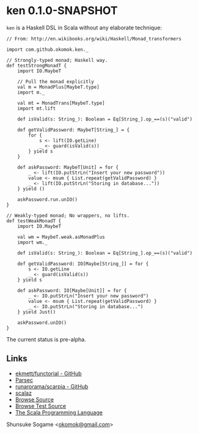 
# ken 0.1.0-SNAPSHOT

`ken` is a Haskell DSL in Scala without any elaborate technique:

    // From: http://en.wikibooks.org/wiki/Haskell/Monad_transformers

    import com.github.okomok.ken._

    // Strongly-typed monad; Haskell way.
    def testStrongMonadT {
        import IO.MaybeT

        // Pull the monad explicitly
        val m = MonadPlus[MaybeT.type]
        import m._

        val mt = MonadTrans[MaybeT.type]
        import mt.lift

        def isValid(s: String_): Boolean = Eq[String_].op_==(s)("valid")

        def getValidPassword: MaybeT[String_] = {
            for {
                s <- lift(IO.getLine)
                _ <- guard(isValid(s))
            } yield s
        }

        def askPassword: MaybeT[Unit] = for {
            _ <- lift(IO.putStrLn("Insert your new password"))
            value <- msum { List.repeat(getValidPassword) }
            _ <- lift(IO.putStrLn("Storing in database..."))
        } yield ()

        askPassword.run.unIO()
    }

    // Weakly-typed monad; No wrappers, no lifts.
    def testWeakMonadT {
        import IO.MaybeT

        val wm = MaybeT.weak.asMonadPlus
        import wm._

        def isValid(s: String_): Boolean = Eq[String_].op_==(s)("valid")

        def getValidPassword: IO[Maybe[String_]] = for {
            s <- IO.getLine
            _ <- guard(isValid(s))
        } yield s

        def askPassword: IO[Maybe[Unit]] = for {
            _ <- IO.putStrLn("Insert your new password")
            value <- msum { List.repeat(getValidPassword) }
            _ <- IO.putStrLn("Storing in database...")
        } yield Just()

        askPassword.unIO()
    }

The current status is pre-alpha.


## Links

* [ekmett/functorial - GitHub](https://github.com/ekmett/functorial "ekmett/functorial - GitHub")
* [Parsec](http://legacy.cs.uu.nl/daan/parsec.html "Parsec")
* [runarorama/scarpia - GitHub](https://github.com/runarorama/scarpia "runarorama/scarpia - GitHub")
* [scalaz](http://code.google.com/p/scalaz/ "scalaz")
* [Browse Source]
* [Browse Test Source]
* [The Scala Programming Language]


Shunsuke Sogame <<okomok@gmail.com>>


[MIT License]: http://www.opensource.org/licenses/mit-license.php "MIT License"
[Browse Source]: https://github.com/okomok/ken/tree/master/src/main/scala/com/github/okomok/ken "Browse Source"
[Browse Test Source]: https://github.com/okomok/ken/tree/master/src/test/scala/com/github/okomok/kentest "Browse Test Source"
[The Scala Programming Language]: http://www.scala-lang.org/ "The Scala Programming Language"
